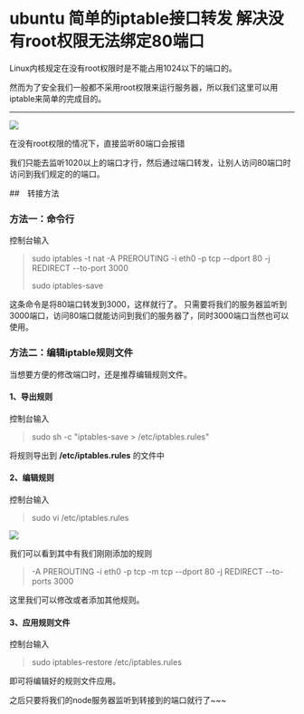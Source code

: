 # ubuntu 简单的iptable接口转发 解决没有root权限无法绑定80端口

Linux内核规定在没有root权限时是不能占用1024以下的端口的。

然而为了安全我们一般都不采用root权限来运行服务器，所以我们这里可以用iptable来简单的完成目的。

------

![](https://blog-cdn.chenxiyuan.fun/16-8-21/66227573.jpg)

在没有root权限的情况下，直接监听80端口会报错


我们只能去监听1020以上的端口才行，然后通过端口转发，让别人访问80端口时访问到我们规定的的端口。

##　转接方法

### 方法一：命令行

控制台输入

> sudo iptables -t nat -A PREROUTING -i eth0 -p tcp --dport 80 -j REDIRECT --to-port 3000
>
>sudo iptables-save

这条命令是将80端口转发到3000，这样就行了。
只需要将我们的服务器监听到3000端口，访问80端口就能访问到我们的服务器了，同时3000端口当然也可以使用。

### 方法二：编辑iptable规则文件

当想要方便的修改端口时，还是推荐编辑规则文件。

#### 1、导出规则

控制台输入

> sudo sh -c "iptables-save > /etc/iptables.rules"

将规则导出到 **/etc/iptables.rules** 的文件中

#### 2、编辑规则

控制台输入

> sudo vi /etc/iptables.rules

![](https://blog-cdn.chenxiyuan.fun/16-8-21/4258231.jpg)

我们可以看到其中有我们刚刚添加的规则

> -A PREROUTING -i eth0 -p tcp -m tcp --dport 80 -j REDIRECT --to-ports 3000

这里我们可以修改或者添加其他规则。

#### 3、应用规则文件

控制台输入

> sudo iptables-restore /etc/iptables.rules

即可将编辑好的规则文件应用。

之后只要将我们的node服务器监听到转接到的端口就行了~~~
